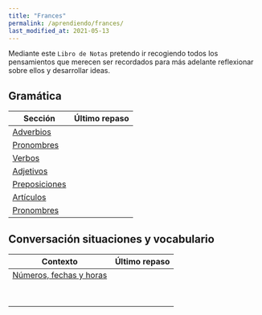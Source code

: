 ```yaml
---
title: "Frances"
permalink: /aprendiendo/frances/
last_modified_at: 2021-05-13
---
```


Mediante este `Libro de Notas` pretendo ir recogiendo todos los pensamientos que merecen ser recordados para más adelante reflexionar sobre ellos y desarrollar ideas. 


## Gramática

| Sección                        | Último repaso |
| ------------------------------ | ------------- |
| [Adverbios](adverbios/)        |               |
| [Pronombres](pronombres/)      |               |
| [Verbos](verbos/)              |               |
| [Adjetivos](adjetivos/)        |               |
| [Preposiciones](preposiciones) |               |
| [Artículos](articulos)         |               |
| [Pronombres](pronombres)       |               |

## Conversación situaciones y vocabulario

| Contexto                                      | Último repaso |
| --------------------------------------------- | ------------- |
| [Números, fechas y horas](numeros-fecha-hora) |               |
|                                               |               |
|                                               |               |
|                                               |               |
|                                               |               |
|                                               |               |
|                                               |               |
|                                               |               |
|                                               |               |
